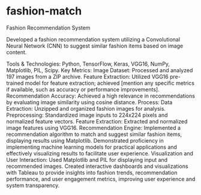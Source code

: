 # fashion-match
Fashion Recommendation System

Developed a fashion recommendation system utilizing a Convolutional Neural Network (CNN) to suggest similar fashion items based on image content.

Tools & Technologies: Python, TensorFlow, Keras, VGG16, NumPy, Matplotlib, PIL, Scipy.
Key Metrics:
Image Dataset: Processed and analyzed 197 images from a ZIP archive.
Feature Extraction: Utilized VGG16 pre-trained model for feature extraction; achieved [mention any specific metrics if available, such as accuracy or performance improvements].
Recommendation Accuracy: Achieved a high relevance in recommendations by evaluating image similarity using cosine distance.
Process:
Data Extraction: Unzipped and organized fashion images for analysis.
Preprocessing: Standardized image inputs to 224x224 pixels and normalized feature vectors.
Feature Extraction: Extracted and normalized image features using VGG16.
Recommendation Engine: Implemented a recommendation algorithm to match and suggest similar fashion items, displaying results using Matplotlib.
Demonstrated proficiency in implementing machine learning models for practical applications and effectively visualizing results to facilitate user experience.
Visualization and User Interaction: Used Matplotlib and PIL for displaying input and recommended images. Created interactive dashboards and visualizations with Tableau to provide insights into fashion trends, recommendation performance, and user engagement metrics, improving user experience and system transparency.
